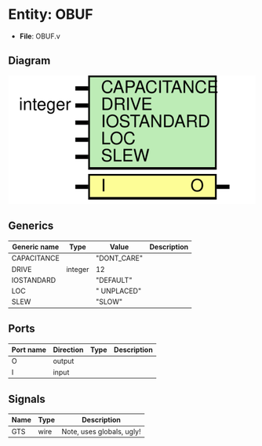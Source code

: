 # Entity: OBUF

- **File**: OBUF.v
## Diagram

![Diagram](OBUF.svg "Diagram")
## Generics

| Generic name | Type    | Value       | Description |
| ------------ | ------- | ----------- | ----------- |
| CAPACITANCE  |         | "DONT_CARE" |             |
| DRIVE        | integer | 12          |             |
| IOSTANDARD   |         | "DEFAULT"   |             |
| LOC          |         | " UNPLACED" |             |
| SLEW         |         | "SLOW"      |             |
## Ports

| Port name | Direction | Type | Description |
| --------- | --------- | ---- | ----------- |
| O         | output    |      |             |
| I         | input     |      |             |
## Signals

| Name | Type | Description                |
| ---- | ---- | -------------------------- |
| GTS  | wire | Note, uses globals, ugly!  |
